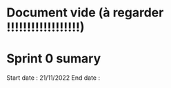 # Document vide (à regarder !!!!!!!!!!!!!!!!!!)

# Sprint 0 sumary

Start date : 21/11/2022
End date : 



